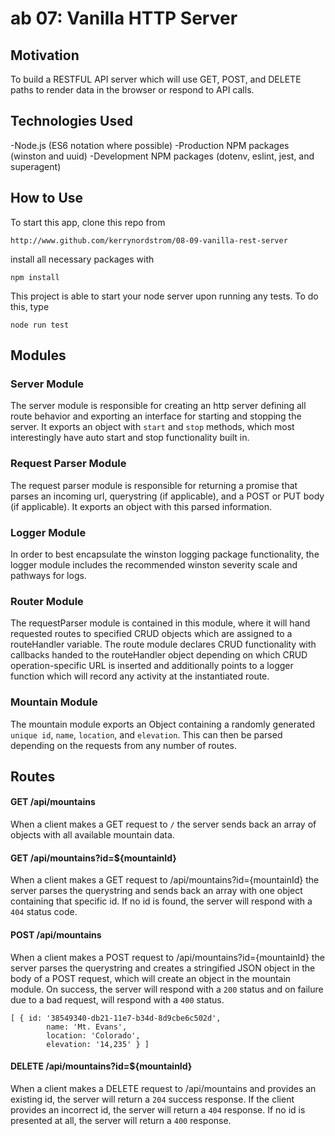 ab 07: Vanilla HTTP Server
======

## Motivation
To build a RESTFUL API server which will use GET, POST, and DELETE paths to render data in the browser or respond to API calls.

## Technologies Used
-Node.js (ES6 notation where possible)
-Production NPM packages (winston and uuid)
-Development NPM packages (dotenv, eslint, jest, and superagent)

## How to Use

To start this app, clone this repo from 

  `http://www.github.com/kerrynordstrom/08-09-vanilla-rest-server`

install all necessary packages with 

  `npm install`

  This project is able to start your node server upon running any tests.  To do this, type

  `node run test`

## Modules

### Server Module 
The server module is responsible for creating an http server defining all route behavior and exporting an interface for starting and stopping the server. It exports an object with `start` and `stop` methods, which most interestingly have auto start and stop functionality built in. 

### Request Parser Module
The request parser module is responsible for returning a promise that parses an incoming url, querystring (if applicable), and a POST or PUT body (if applicable). It exports an object with this parsed information.

### Logger Module
In order to best encapsulate the winston logging package functionality, the logger module includes the recommended winston severity scale and pathways for logs.

### Router Module
The requestParser module is contained in this module, where it will hand requested routes to specified CRUD objects which are assigned to a routeHandler variable.  The route module declares CRUD functionality with callbacks handed to the routeHandler object depending on which CRUD operation-specific URL is inserted and additionally points to a logger function which will record any activity at the instantiated route. 

### Mountain Module
The mountain module exports an Object containing a randomly generated `unique id`, `name`, `location`, and `elevation`.  This can then be parsed depending on the requests from any number of routes.

## Routes

#### GET /api/mountains
When a client makes a GET request to `/` the server sends back an array of objects with all available mountain data.


#### GET /api/mountains?id=${mountainId}
When a client makes a GET request to /api/mountains?id={mountainId} the server parses the querystring and sends back an array with one object containing that specific id.  If no id is found, the server will respond with a `404` status code.

#### POST /api/mountains
When a client makes a POST request to /api/mountains?id={mountainId} the server parses the querystring and creates a stringified JSON object in the body of a POST request, which will create an object in the mountain module.  On success, the server will respond with a `200` status and on failure due to a bad request, will respond with a `400` status.

```
[ { id: '38549340-db21-11e7-b34d-8d9cbe6c502d',
        name: 'Mt. Evans',
        location: 'Colorado',
        elevation: '14,235' } ]
```


#### DELETE /api/mountains?id=${mountainId}
When a client makes a DELETE request to /api/mountains and provides an existing id, the server will return a `204` success response.  If the client provides an incorrect id, the server will return a `404` response.  If no id is presented at all, the server will return a `400` response.




